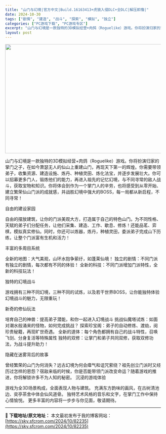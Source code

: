```yaml
---
title: "山门与幻境|官方中文|Build.16163413+虎狼入侵DLC+全DLC|解压即撸|"
date: 2024-10-30
tags: ["剧情", "建造", "战斗", "探索", "模拟", "独立"]
categories: ["PC游戏下载", "PC游戏专区"]
excerpt: "山门与幻境是一款独特的3D模拟经营+肉鸽（Roguelike）游戏。你将扮演归家的掌门之子，在如今萧瑟无人的仙山上重建山门，再现天下第一的辉煌。你需要带领弟子，收集资源、建造设施、炼丹、种植灵田、炼化法宝，并逐步发展壮大。你可以招募更多门人，锻炼他们的能力，再进入祖先的记忆幻境，与不同寻常的敌人战斗&hellip;"
layout: post
---
```


<img class="aligncenter size-full wp-image-82226" src="https://sky.sfcrom.com/wp-content/uploads/2024/10/2024103012330780.webp" alt="" width="616" height="353" />

山门与幻境是一款独特的3D模拟经营+肉鸽（Roguelike）游戏。你将扮演归家的掌门之子，在如今萧瑟无人的仙山上重建山门，再现天下第一的辉煌。你需要带领弟子，收集资源、建造设施、炼丹、种植灵田、炼化法宝，并逐步发展壮大。你可以招募更多门人，锻炼他们的能力，再进入祖先的记忆幻境，与不同寻常的敌人战斗，获取宝物和知识。你将体会到作为一个掌门人的辛劳，也将感受到从零开始、建立繁荣仙山门派的成就感，并战胜幻境中强大的BOSS，每一局都从新启程，不同寻常！

自由的建设家园

自由的摆放建筑，让你的门派美观大方，打造属于自己的特色山门。为不同性格、天赋的弟子们分配任务，让他们采集、建造、工作、歇息、修炼！还能品茗、弈棋，模拟真实修仙。同时，你还可以炼器，炼丹，种植灵田，委派弟子完成山下历练，让整个门派富有生机和活力！

丰富的多周目系统

全新的地图：大气美观，山环水抱争萦纡，如蓬莱仙境！
独立的剧情：不同门派有独立的剧情，每次都有不同的体验！
全新的科技：不同门派增加门派特性，全新的科技玩法！

独特的幻境战斗

游戏拥有三种不同幻境，三种不同的试炼，以及若干世界BOSS，让你能独特体验幻境战斗的魅力，无限重玩！

新奇的修仙玩法

培育自己的神兽：提高弟子潜能，和你一起进入幻境战斗
挑战仙魔塔试炼：如面对潮水般涌来的怪物，如何完成挑战？
探索珍宝阁：弟子的自动修炼、渡劫，阅珍贵秘籍，再现旷世奇遇。
全新的道体：每个角色都拥有自己的战斗特性，召唤飞剑、分身复活等特殊属性
独特的双修：让掌门和弟子共同双修，获取双修功法，为战斗提升助力！

隐藏在迷雾背后的故事

曾经繁荣的山门为何消失？远古幻境为何会瘴气和诅咒萦绕？祖先创立门派时又经历过怎样的恩怨？宿敌来临的时候，你是否能带领门派改变命运？随着游戏的推进，你将解锁许多不为人知的秘密。
沉浸的游戏体验

游戏为全3D场景构成，全面表现人物与建筑。
充满东方韵味的画风，在古树清池边、奕亭茶舍中体会仙风道骨。
独特艺术风格的音乐和文字，在掌门工作中保持心情愉悦。
更多丰富的内容将一步步与你见面，敬请期待。

---
📖 **下载地址/原文地址：** 本文最初发布于我的博客网站：[https://sky.sfcrom.com/2024/10/82235](https://sky.sfcrom.com/2024/10/82235)
